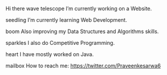 Hi there wave
telescope I’m currently working on a Website.

seedling I’m currently learning Web Development.

boom Also improving my Data Structures and Algorithms skills.

sparkles I also do Competitive Programming.

heart I have mostly worked on Java.

mailbox How to reach me: https://twitter.com/Praveenkesarwa6
